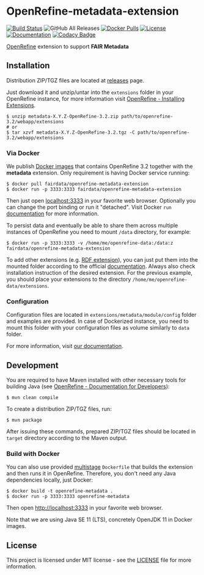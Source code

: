 # OpenRefine-metadata-extension

[![Build Status](https://travis-ci.com/FAIRDataTeam/OpenRefine-metadata-extension.svg?branch=master)](https://travis-ci.com/FAIRDataTeam/OpenRefine-metadata-extension)
![GitHub All Releases](https://img.shields.io/github/downloads/FAIRDataTeam/OpenRefine-metadata-extension/total)
[![Docker Pulls](https://img.shields.io/docker/pulls/fairdata/openrefine-metadata-extension)](https://hub.docker.com/r/fairdata/openrefine-metadata-extension)
[![License](https://img.shields.io/github/license/FAIRDataTeam/OpenRefine-metadata-extension)](LICENSE)
[![Documentation](https://readthedocs.org/projects/fairdatapoint/badge/?version=latest)](https://fairdatapoint.readthedocs.io/en/latest/openrefine/usage.html)
[![Codacy Badge](https://api.codacy.com/project/badge/Grade/aca649b193144fb68428ba3039a49ad5)](https://www.codacy.com/manual/MarekSuchanek/OpenRefine-metadata-extension?utm_source=github.com&amp;utm_medium=referral&amp;utm_content=FAIRDataTeam/OpenRefine-metadata-extension&amp;utm_campaign=Badge_Grade)


[OpenRefine](http://openrefine.org) extension to support **FAIR Metadata**

## Installation

Distribution ZIP/TGZ files are located at [releases](https://github.com/FAIRDataTeam/OpenRefine-metadata-extension/releases) page.

Just download it and unzip/untar into the `extensions` folder in your OpenRefine instance, for more information visit [OpenRefine - Installing Extensions](https://github.com/OpenRefine/OpenRefine/wiki/Installing-Extensions).

```console
$ unzip metadata-X.Y.Z-OpenRefine-3.2.zip path/to/openrefine-3.2/webapp/extensions
# or
$ tar xzvf metadata-X.Y.Z-OpenRefine-3.2.tgz -C path/to/openrefine-3.2/webapp/extensions
```

### Via Docker

We publish [Docker images](https://hub.docker.com/r/fairdata/openrefine-metadata-extension) that contains OpenRefine 3.2 together with the **metadata** extension. Only requirement is having Docker service running:

```console
$ docker pull fairdata/openrefine-metadata-extension
$ docker run -p 3333:3333 fairdata/openrefine-metadata-extension
```

Then just open [localhost:3333](http://localhost:3333) in your favorite web browser. Optionally you can change the port binding or run it "detached". Visit Docker `run` [documentation](https://docs.docker.com/engine/reference/run/) for more information.

To persist data and eventually be able to share them across multiple instances of OpenRefine you need to mount `/data` directory, for example:

```console
$ docker run -p 3333:3333 -v /home/me/openrefine-data:/data:z fairdata/openrefine-metadata-extension
```

To add other extensions (e.g. [RDF extension](https://github.com/stkenny/grefine-rdf-extension)), you can just put them into the mounted folder according to the official [documentation](https://github.com/OpenRefine/OpenRefine/wiki/Installing-Extensions). Always also check installation instruction of the desired extension. For the previous example, you should place your extensions to the directory `/home/me/openrefine-data/extensions`.

### Configuration

Configuration files are located in `extensions/metadata/module/config` folder and examples are provided. In case of Dockerized instance, you need to mount this folder with your configuration files as volume similarly to `data` folder.

For more information, visit [our documentation](https://fairdatapoint.readthedocs.io/en/latest/openrefine/setup.html#configuration).

## Development

You are required to have Maven installed with other necessary tools for building Java (see [OpenRefine - Documentation for Developers](https://github.com/OpenRefine/OpenRefine/wiki/Documentation-For-Developers)):

```console
$ mvn clean compile
```

To create a distribution ZIP/TGZ files, run:

```console
$ mvn package
```

After issuing these commands, prepared ZIP/TGZ files should be located in `target` directory according to the Maven output.

### Build with Docker

You can also use provided [multistage](https://docs.docker.com/develop/develop-images/multistage-build/) `Dockerfile`
that builds the extension and then runs it in OpenRefine. Therefore, you don't need
any Java dependencies locally, just Docker:

```console
$ docker build -t openrefine-metadata .
$ docker run -p 3333:3333 openrefine-metadata
```

Then open [http://localhost:3333](http://localhost:3333) in your favorite web browser.

Note that we are using Java SE 11 (LTS), concretely OpenJDK 11 in Docker images.

## License

This project is licensed under MIT license - see the [LICENSE](LICENSE) file for more information.
